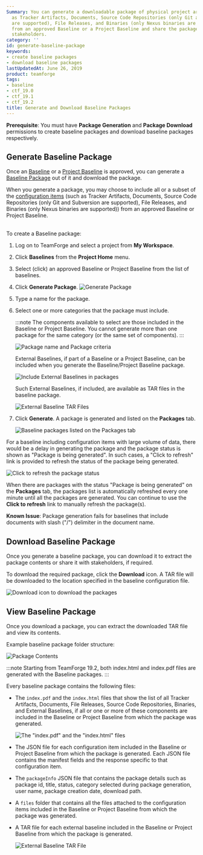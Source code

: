 ```yaml
---
Summary: You can generate a downloadable package of physical project artifacts such
  as Tracker Artifacts, Documents, Source Code Repositories (only Git and Subversion
  are supported), File Releases, and Binaries (only Nexus binaries are supported)
  from an approved Baseline or a Project Baseline and share the package with your
  stakeholders.
category: ''
id: generate-baseline-package
keywords:
- create baseline packages
- download baseline packages
lastUpdatedAt: June 26, 2019
product: teamforge
tags:
- baseline
- ctf_19.0
- ctf_19.1
- ctf_19.2
title: Generate and Download Baseline Packages
---
```



**Prerequisite**: You must have **Package Generation** and **Package Download** permissions to create baseline packages and download baseline packages respectively.

## Generate Baseline Package

Once an <a href="#" data-toggle="tooltip" data-original-title="VAR::glossary.baseline">Baseline</a> or a <a href="#" data-toggle="tooltip" data-original-title="VAR::glossary.project_baseline}}">Project Baseline</a> is approved, you can generate a <a href="#" data-toggle="tooltip" data-original-title="VAR::glossary.baseline_package">Baseline Package</a> out of it and download the package.

When you generate a package, you may choose to include all or a subset of the <a href="#" data-toggle="tooltip" data-original-title="VAR::glossary.configuration_item">configuration items</a> (such as Tracker Artifacts, Documents, Source Code Repositories (only Git and Subversion are supported), File Releases, and Binaries (only Nexus binaries are supported)) from an approved Baseline or Project Baseline.<br/><br/>

To create a Baseline package:

1. Log on to TeamForge and select a project from **My Workspace**.
2. Click **Baselines** from the **Project Home** menu.
3. Select (click) an approved Baseline or Project Baseline from the list of baselines. 
4. Click **Generate Package**.
   ![Generate Package](/docs/assets/images/baseline-generate-package.png)
5. Type a name for the package.
6. Select one or more categories that the package must include.

   :::note
   The components available to select are those included in the Baseline or Project Baseline. You cannot generate more than one package for the same category (or the same set of components).
   :::

   ![Package name and Package criteria](/docs/assets/images/baseline-package.png)

   External Baselines, if part of a Baseline or a Project Baseline, can be included when you generate the Baseline/Project Baseline package.

   ![Include External Baselines in packages](/docs/assets/images/external-baseline-in-package.png)

   Such External Baselines, if included, are available as TAR files in the baseline package.

   ![External Baseline TAR Files](/docs/assets/images/external-baseline-tar.png)

1. Click **Generate**. A package is generated and listed on the **Packages** tab. 
   
   ![Baseline packages listed on the Packages tab](/docs/assets/images/package-list.png)

For a baseline including configuration items with large volume of data, there would be a delay in generating the package and the package status is shown as "Package is being generated". In such cases, a "Click to refresh" link is provided to refresh the status of the package being generated. 

![Click to refresh the package status](/docs/assets/images/refresh-package-status.png)

When there are packages with the status "Package is being generated" on the **Packages** tab, the packages list is automatically refreshed every one minute until all the packages are generated. You can continue to use the **Click to refresh** link to manually refresh the package(s).

**Known Issue**: Package generation fails for baselines that include documents with slash (\"/\") delimiter in the document name.

## Download Baseline Package

Once you generate a baseline package, you can download it to extract the package contents or share it with stakeholders, if required.

To download the required package, click the **Download** icon. A TAR file will be downloaded to the location specified in the baseline configuration file.

![Download icon to download the packages](/docs/assets/images/package-download.png)

## View Baseline Package

Once you download a package, you can extract the downloaded TAR file and view its contents. 

Example baseline package folder structure:

![Package Contents](/docs/assets/images/package-structure.png)

:::note
Starting from TeamForge 19.2, both index.html and index.pdf files are generated with the Baseline packages.
:::
  
Every baseline package contains the following files:

* The `index.pdf` and the `index.html` files that show the list of all Tracker Artifacts, Documents, File Releases, Source Code Repositories, Binaries, and External Baselines, if all or one or more of these components are included in the Baseline or Project Baseline from which the package was generated. 

  ![The \"index.pdf\" and the \"index.html\" files](/docs/assets/images/index_pdf_html_files.png)

* The JSON file for each configuration item included in the Baseline or Project Baseline from which the package is generated. Each JSON file contains the manifest fields and the response specific to that configuration item.

* The `packageInfo` JSON file that contains the package details such as package id, title, status, category selected during package generation, user name, package creation date, download path.

* A `files` folder that contains all the files attached to the configuration items included in the Baseline or Project Baseline from which the package was generated.

* A TAR file for each external baseline included in the Baseline or Project Baseline from which the package is generated.

  ![External Baseline TAR File](/docs/assets/images/external-baseline-tar.png)

